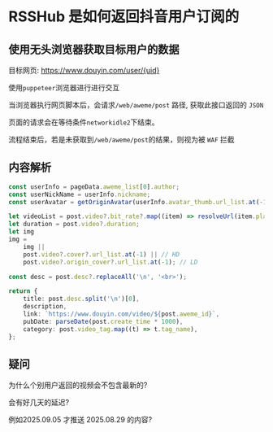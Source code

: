 # RSSHub 是如何返回抖音用户订阅的

## 使用无头浏览器获取目标用户的数据

目标网页: <https://www.douyin.com/user/{uid}>

使用`puppeteer`浏览器进行进行交互

当浏览器执行网页脚本后，会请求`/web/aweme/post` 路径, 获取此接口返回的 `JSON`

页面的请求会在等待条件`networkidle2`下结束。

流程结束后，若是未获取到`/web/aweme/post`的结果，则视为被 `WAF` 拦截

## 内容解析

```ts
const userInfo = pageData.aweme_list[0].author;
const userNickName = userInfo.nickname;
const userAvatar = getOriginAvatar(userInfo.avatar_thumb.url_list.at(-1));

let videoList = post.video?.bit_rate?.map((item) => resolveUrl(item.play_addr.url_list.at(-1)));
let duration = post.video?.duration;
let img
img =
    img ||
    post.video?.cover?.url_list.at(-1) || // HD
    post.video?.origin_cover?.url_list.at(-1); // LD

const desc = post.desc?.replaceAll('\n', '<br>');    

return {
    title: post.desc.split('\n')[0],
    description,
    link: `https://www.douyin.com/video/${post.aweme_id}`,
    pubDate: parseDate(post.create_time * 1000),
    category: post.video_tag.map((t) => t.tag_name),
};
```

## 疑问

为什么个别用户返回的视频会不包含最新的?

会有好几天的延迟?

例如2025.09.05 才推送 2025.08.29 的内容?
